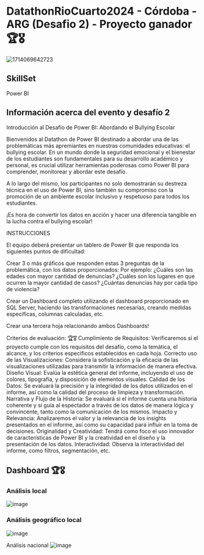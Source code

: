 # DatathonRioCuarto2024 - Córdoba - ARG (Desafio 2) - Proyecto ganador 🏆🎖
![1714069642723](https://github.com/GabiGilli/DatathonRioCuarto2024/assets/110350474/ce064070-487b-42c7-b03b-04b1e7976a96)

## SkillSet
Power BI

## Información acerca del evento y desafío 2

Introducción al Desafío de Power BI: Abordando el Bullying Escolar

Bienvenidos al Datathon de Power BI destinado a abordar una de las problemáticas más apremiantes en nuestras comunidades educativas: el bullying escolar. En un mundo donde la seguridad emocional y el bienestar de los estudiantes son fundamentales para su desarrollo académico y personal, es crucial utilizar herramientas poderosas como Power BI para comprender, monitorear y abordar este desafío.

A lo largo del mismo, los participantes no solo demostrarán su destreza técnica en el uso de Power BI, sino también su compromiso con la promoción de un ambiente escolar inclusivo y respetuoso para todos los estudiantes.

¡Es hora de convertir los datos en acción y hacer una diferencia tangible en la lucha contra el bullying escolar!

INSTRUCCIONES

El equipo deberá presentar un tablero de Power BI que responda los siguientes puntos de dificultad:

Crear 3 o más gráficos que responden estas 3 preguntas de la problemática, con los datos proporcionados: Por ejemplo: ¿Cuáles son las edades con mayor cantidad de denuncias? ¿Cuáles son los lugares en que ocurren la mayor cantidad de casos? ¿Cuántas denuncias hay por cada tipo de violencia?

Crear un Dashboard completo utilizando el dashboard proporcionado en SQL Server, haciendo las transformaciones necesarias, creando medidas específicas, columnas calculadas, etc.

Crear una tercera hoja relacionando ambos Dashboards!

Criterios de evaluación: 🏆🎖
Cumplimiento de Requisitos: Verificaremos si el proyecto cumple con los requisitos del desafío, como la temática, el alcance, y los criterios específicos establecidos en cada hoja.
Correcto uso de las Visualizaciones: Considera la sofisticación y la eficacia de las visualizaciones utilizadas para transmitir la información de manera efectiva.
Diseño Visual: Evalúa la estética general del informe, incluyendo el uso de colores, tipografía, y disposición de elementos visuales.
Calidad de los Datos: Se evaluará la precisión y la integridad de los datos utilizados en el informe, así como la calidad del proceso de limpieza y transformación.
Narrativa y Flujo de la Historia: Se evaluará si el informe cuenta una historia coherente y si guía al espectador a través de los datos de manera lógica y convincente, tanto como la comunicación de los mismos.
Impacto y Relevancia: Analizaremos el valor y la relevancia de los insights presentados en el informe, así como su capacidad para influir en la toma de decisiones.
Originalidad y Creatividad: Tendrá como foco el uso innovador de características de Power BI y la creatividad en el diseño y la presentación de los datos.
Interactividad: Observa la interactividad del informe, como filtros, segmentación, etc.

## Dashboard 🏆🎖

### Análisis local
![image](https://github.com/GabiGilli/DatathonRioCuarto2024/assets/110350474/0975a0d0-1bb6-4b9a-951b-61a0591ad2e1)

### Análisis geográfico local
![image](https://github.com/GabiGilli/DatathonRioCuarto2024/assets/110350474/c0e949e6-41d2-4b3d-98f6-368b24dd7015)

Análisis nacional
![image](https://github.com/GabiGilli/DatathonRioCuarto2024/assets/110350474/f4b81925-a1d8-4e9f-b931-79edfd03fc16)


